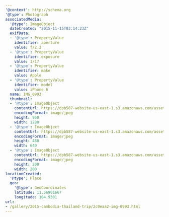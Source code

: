 ```yaml
---
'@context': http://schema.org
'@type': Photograph
associatedMedia:
  '@type': ImageObject
  dateCreated: "2015-11-15T03:14:23Z"
  exifData:
  - '@type': PropertyValue
    identifier: aperture
    value: f/2.2
  - '@type': PropertyValue
    identifier: exposure
    value: 1/17
  - '@type': PropertyValue
    identifier: make
    value: Apple
  - '@type': PropertyValue
    identifier: model
    value: iPhone 6
  name: IMG_0993
  thumbnail:
  - '@type': ImageObject
    contentUrl: https://dpb587-website-us-east-1.s3.amazonaws.com/asset/gallery/2015-cambodia-thailand-trip/2c0eaa2-img-0993~1280.jpg
    encodingFormat: image/jpeg
    height: 960
    width: 1280
  - '@type': ImageObject
    contentUrl: https://dpb587-website-us-east-1.s3.amazonaws.com/asset/gallery/2015-cambodia-thailand-trip/2c0eaa2-img-0993~640w.jpg
    encodingFormat: image/jpeg
    height: 480
    width: 640
  - '@type': ImageObject
    contentUrl: https://dpb587-website-us-east-1.s3.amazonaws.com/asset/gallery/2015-cambodia-thailand-trip/2c0eaa2-img-0993~200x200.jpg
    encodingFormat: image/jpeg
    height: 200
    width: 200
locationCreated:
  '@type': Place
  geo:
    '@type': GeoCoordinates
    latitude: 11.56901667
    longitude: 104.9301
url:
- /gallery/2015-cambodia-thailand-trip/2c0eaa2-img-0993.html
---
```

